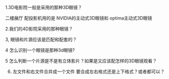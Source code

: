 1.3D电影院一般是采用的那种3D眼镜？

   二楼展厅 配投影机用的是 NVIDIA的主动式3D眼镜和 optima主动式3D眼镜

2.我们的4D影院采用的那种眼镜？

3, 眼镜和片源应该是匹配和配套的？

4 怎么识别一个眼镜是那种3d眼镜?

5 怎么判断一个片源是不是有立体影片？如果是又应该配怎样的3D眼镜观看？


6. 左文件和右文件合并成一个文件 要合成左右格式还是上下格式？或者都可以？


